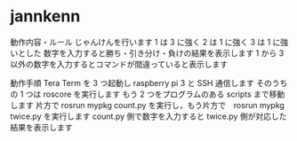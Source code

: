 # jannkenn
動作内容・ルール
じゃんけんを行います
1 は 3 に強く 2 は 1 に強く 3 は 1 に強いとした
数字を入力すると勝ち・引き分け・負けの結果を表示します
1 から 3 以外の数字を入力するとコマンドが間違っていると表示します


動作手順
Tera Term を 3 つ起動し raspberry pi 3 と SSH 通信します
そのうちの 1 つは roscore を実行します
もう 2 つをプログラムのある scripts まで移動します
片方で rosrun mypkg count.py を実行し，もう片方で　rosrun mypkg twice.py を実行します
count.py 側で数字を入力すると twice.py 側が対応した結果を表示します
